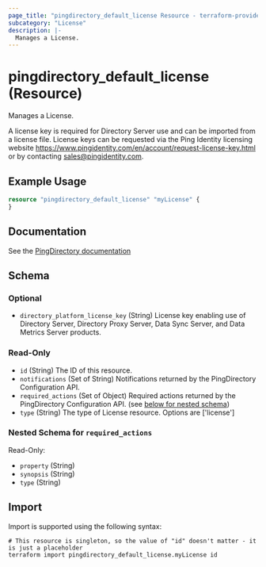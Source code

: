 ```yaml
---
page_title: "pingdirectory_default_license Resource - terraform-provider-pingdirectory"
subcategory: "License"
description: |-
  Manages a License.
---
```


# pingdirectory_default_license (Resource)

Manages a License.

A license key is required for Directory Server use and can be imported from a license file. License keys can be requested via the Ping Identity licensing website https://www.pingidentity.com/en/account/request-license-key.html or by contacting sales@pingidentity.com.

## Example Usage

```terraform
resource "pingdirectory_default_license" "myLicense" {
}
```

## Documentation
See the [PingDirectory documentation](https://docs.pingidentity.com/r/en-us/pingdirectory-93/pd_ds_upgrade_license_dsconfig)

<!-- schema generated by tfplugindocs -->
## Schema

### Optional

- `directory_platform_license_key` (String) License key enabling use of Directory Server, Directory Proxy Server, Data Sync Server, and Data Metrics Server products.

### Read-Only

- `id` (String) The ID of this resource.
- `notifications` (Set of String) Notifications returned by the PingDirectory Configuration API.
- `required_actions` (Set of Object) Required actions returned by the PingDirectory Configuration API. (see [below for nested schema](#nestedatt--required_actions))
- `type` (String) The type of License resource. Options are ['license']

<a id="nestedatt--required_actions"></a>
### Nested Schema for `required_actions`

Read-Only:

- `property` (String)
- `synopsis` (String)
- `type` (String)

## Import

Import is supported using the following syntax:

```shell
# This resource is singleton, so the value of "id" doesn't matter - it is just a placeholder
terraform import pingdirectory_default_license.myLicense id
```

